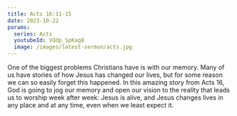 ```yaml
---
title: Acts 16:11-15
date: 2023-10-22
params:
  series: Acts
  youtubeId: VQdp_SpKag8
  image: /images/latest-sermon/acts.jpg
---
```

One of the biggest problems Christians have is with our memory. Many of us have stories of how Jesus has changed our lives, but for some reason we can so easily forget this happened. In this amazing story from Acts 16, God is going to jog our memory and open our vision to the reality that leads us to worship week after week: Jesus is alive, and Jesus changes lives in any place and at any time, even when we least expect it.
